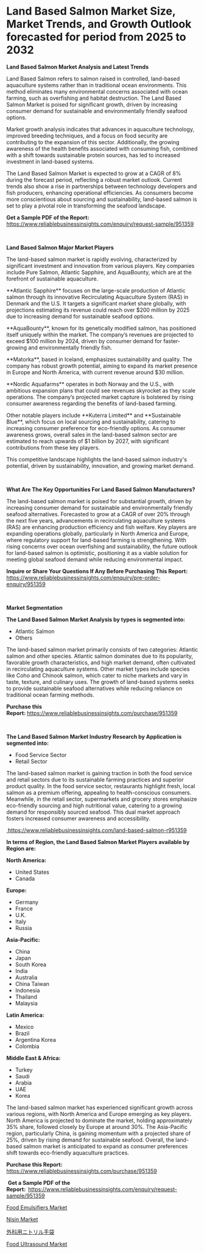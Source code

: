 <p><h1>Land Based Salmon Market Size, Market Trends, and Growth Outlook forecasted for period from 2025 to 2032</h1></p><p><strong>Land Based Salmon Market Analysis and Latest Trends</strong></p>
<p><p>Land Based Salmon refers to salmon raised in controlled, land-based aquaculture systems rather than in traditional ocean environments. This method eliminates many environmental concerns associated with ocean farming, such as overfishing and habitat destruction. The Land Based Salmon Market is poised for significant growth, driven by increasing consumer demand for sustainable and environmentally friendly seafood options. </p><p>Market growth analysis indicates that advances in aquaculture technology, improved breeding techniques, and a focus on food security are contributing to the expansion of this sector. Additionally, the growing awareness of the health benefits associated with consuming fish, combined with a shift towards sustainable protein sources, has led to increased investment in land-based systems. </p><p>The Land Based Salmon Market is expected to grow at a CAGR of 8% during the forecast period, reflecting a robust market outlook. Current trends also show a rise in partnerships between technology developers and fish producers, enhancing operational efficiencies. As consumers become more conscientious about sourcing and sustainability, land-based salmon is set to play a pivotal role in transforming the seafood landscape.</p></p>
<p><strong>Get a Sample PDF of the Report:&nbsp;</strong> <a href="https://www.reliablebusinessinsights.com/enquiry/request-sample/951359?utm_campaign=39&utm_medium=2&utm_source=Github&utm_content=ia&utm_term=15022025&utm_id=land-based-salmon">https://www.reliablebusinessinsights.com/enquiry/request-sample/951359</a></p>
<p>&nbsp;</p>
<p><strong>Land Based Salmon Major Market Players</strong></p>
<p><p>The land-based salmon market is rapidly evolving, characterized by significant investment and innovation from various players. Key companies include Pure Salmon, Atlantic Sapphire, and AquaBounty, which are at the forefront of sustainable aquaculture.</p><p>**Atlantic Sapphire** focuses on the large-scale production of Atlantic salmon through its innovative Recirculating Aquaculture System (RAS) in Denmark and the U.S. It targets a significant market share globally, with projections estimating its revenue could reach over $200 million by 2025 due to increasing demand for sustainable seafood options.</p><p>**AquaBounty**, known for its genetically modified salmon, has positioned itself uniquely within the market. The company’s revenues are projected to exceed $100 million by 2024, driven by consumer demand for faster-growing and environmentally friendly fish. </p><p>**Matorka**, based in Iceland, emphasizes sustainability and quality. The company has robust growth potential, aiming to expand its market presence in Europe and North America, with current revenue around $30 million. </p><p>**Nordic Aquafarms** operates in both Norway and the U.S., with ambitious expansion plans that could see revenues skyrocket as they scale operations. The company’s projected market capture is bolstered by rising consumer awareness regarding the benefits of land-based farming.</p><p>Other notable players include **Kuterra Limited** and **Sustainable Blue**, which focus on local sourcing and sustainability, catering to increasing consumer preference for eco-friendly options. As consumer awareness grows, overall sales in the land-based salmon sector are estimated to reach upwards of $1 billion by 2027, with significant contributions from these key players. </p><p>This competitive landscape highlights the land-based salmon industry's potential, driven by sustainability, innovation, and growing market demand.</p></p>
<p>&nbsp;</p>
<p><strong>What Are The Key Opportunities For Land Based Salmon Manufacturers?</strong></p>
<p><p>The land-based salmon market is poised for substantial growth, driven by increasing consumer demand for sustainable and environmentally friendly seafood alternatives. Forecasted to grow at a CAGR of over 20% through the next five years, advancements in recirculating aquaculture systems (RAS) are enhancing production efficiency and fish welfare. Key players are expanding operations globally, particularly in North America and Europe, where regulatory support for land-based farming is strengthening. With rising concerns over ocean overfishing and sustainability, the future outlook for land-based salmon is optimistic, positioning it as a viable solution for meeting global seafood demand while reducing environmental impact.</p></p>
<p><strong>Inquire or Share Your Questions If Any Before Purchasing This Report:</strong> <a href="https://www.reliablebusinessinsights.com/enquiry/pre-order-enquiry/951359?utm_campaign=39&utm_medium=2&utm_source=Github&utm_content=ia&utm_term=15022025&utm_id=land-based-salmon">https://www.reliablebusinessinsights.com/enquiry/pre-order-enquiry/951359</a></p>
<p>&nbsp;</p>
<p><strong>Market Segmentation</strong></p>
<p><strong>The Land Based Salmon Market Analysis by types is segmented into:</strong></p>
<p><ul><li>Atlantic Salmon</li><li>Others</li></ul></p>
<p><p>The land-based salmon market primarily consists of two categories: Atlantic salmon and other species. Atlantic salmon dominates due to its popularity, favorable growth characteristics, and high market demand, often cultivated in recirculating aquaculture systems. Other market types include species like Coho and Chinook salmon, which cater to niche markets and vary in taste, texture, and culinary uses. The growth of land-based systems seeks to provide sustainable seafood alternatives while reducing reliance on traditional ocean farming methods.</p></p>
<p><strong>Purchase this Report:&nbsp;</strong><a href="https://www.reliablebusinessinsights.com/purchase/951359?utm_campaign=39&utm_medium=2&utm_source=Github&utm_content=ia&utm_term=15022025&utm_id=land-based-salmon">https://www.reliablebusinessinsights.com/purchase/951359</a></p>
<p>&nbsp;</p>
<p><strong>The Land Based Salmon Market Industry Research by Application is segmented into:</strong></p>
<p><ul><li>Food Service Sector</li><li>Retail Sector</li></ul></p>
<p><p>The land-based salmon market is gaining traction in both the food service and retail sectors due to its sustainable farming practices and superior product quality. In the food service sector, restaurants highlight fresh, local salmon as a premium offering, appealing to health-conscious consumers. Meanwhile, in the retail sector, supermarkets and grocery stores emphasize eco-friendly sourcing and high nutritional value, catering to a growing demand for responsibly sourced seafood. This dual market approach fosters increased consumer awareness and accessibility.</p></p>
<p><a href="https://www.reliablebusinessinsights.com/land-based-salmon-r951359?utm_campaign=39&utm_medium=2&utm_source=Github&utm_content=ia&utm_term=15022025&utm_id=land-based-salmon">&nbsp;https://www.reliablebusinessinsights.com/land-based-salmon-r951359</a></p>
<p><strong>In terms of Region, the Land Based Salmon Market Players available by Region are:</strong></p>
<p>
    <p> <strong> North America: </strong>
        <ul>
            <li>United States</li>
            <li>Canada</li>
        </ul>
        </p> 
    <p> <strong> Europe: </strong>
        <ul>
            <li>Germany</li>
            <li>France</li>
            <li>U.K.</li>
            <li>Italy</li>
            <li>Russia</li>
        </ul>
        </p> 
    <p> <strong> Asia-Pacific: </strong>
        <ul>
            <li>China</li>
            <li>Japan</li>
            <li>South Korea</li>
            <li>India</li>
            <li>Australia</li>
            <li>China Taiwan</li>
            <li>Indonesia</li>
            <li>Thailand</li>
            <li>Malaysia</li>
        </ul>
        </p> 
    <p> <strong> Latin America: </strong>
        <ul>
            <li>Mexico</li>
            <li>Brazil</li>
            <li>Argentina Korea</li>
            <li>Colombia</li>
        </ul>
        </p> 
    <p> <strong> Middle East & Africa: </strong>
        <ul>
            <li>Turkey</li>
            <li>Saudi</li>
            <li>Arabia</li>
            <li>UAE</li>
            <li>Korea</li>
        </ul>
    </p>
    </p>
<p><p>The land-based salmon market has experienced significant growth across various regions, with North America and Europe emerging as key players. North America is projected to dominate the market, holding approximately 35% share, followed closely by Europe at around 30%. The Asia-Pacific region, particularly China, is gaining momentum with a projected share of 25%, driven by rising demand for sustainable seafood. Overall, the land-based salmon market is anticipated to expand as consumer preferences shift towards eco-friendly aquaculture practices.</p></p>
<p><strong>Purchase this Report: </strong><a href="https://www.reliablebusinessinsights.com/purchase/951359?utm_campaign=39&utm_medium=2&utm_source=Github&utm_content=ia&utm_term=15022025&utm_id=land-based-salmon">https://www.reliablebusinessinsights.com/purchase/951359</a></p>
<p>&nbsp;<strong>Get a Sample PDF of the Report:&nbsp;&nbsp;</strong><a href="https://www.reliablebusinessinsights.com/enquiry/request-sample/951359?utm_campaign=39&utm_medium=2&utm_source=Github&utm_content=ia&utm_term=15022025&utm_id=land-based-salmon">https://www.reliablebusinessinsights.com/enquiry/request-sample/951359</a></p>
<p><strong></strong></p>
<p><p><a href="https://github.com/lillybosakoi/Market-Research-Report-List-1/blob/main/food-emulsifiers-market.md?utm_campaign=39&utm_medium=2&utm_source=Github&utm_content=ia&utm_term=15022025&utm_id=land-based-salmon">Food Emulsifiers Market</a></p><p><a href="https://github.com/joshuagarcia509/Market-Research-Report-List-1/blob/main/nisin-market.md?utm_campaign=39&utm_medium=2&utm_source=Github&utm_content=ia&utm_term=15022025&utm_id=land-based-salmon">Nisin Market</a></p><p><a href="https://github.com/mohamedbakry57/Market-Research-Report-List-7/blob/main/427144936836.md?utm_campaign=39&utm_medium=2&utm_source=Github&utm_content=ia&utm_term=15022025&utm_id=land-based-salmon">外科用ニトリル手袋</a></p><p><a href="https://github.com/boyertrull4r/Market-Research-Report-List-1/blob/main/food-ultrasound-market.md?utm_campaign=39&utm_medium=2&utm_source=Github&utm_content=ia&utm_term=15022025&utm_id=land-based-salmon">Food Ultrasound Market</a></p></p>